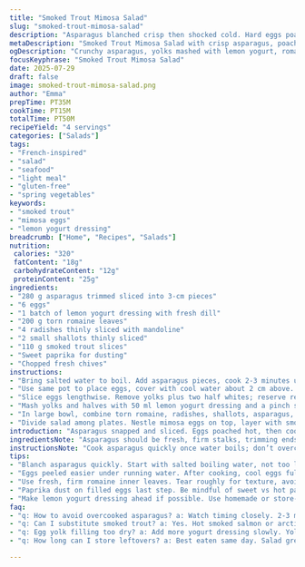 ```yaml
---
title: "Smoked Trout Mimosa Salad"
slug: "smoked-trout-mimosa-salad"
description: "Asparagus blanched crisp then shocked cold. Hard eggs poached in hot water then rested covered. Mimosa filling with yolks mashed with yogurt lemon dressing plus some whites, seasoned with smoked paprika. Romaine tossed with shaved radish, sliced shallots, asparagus, and dressing. White halves filled, trout slices layered on top, sprinkle chives, serve chilled."
metaDescription: "Smoked Trout Mimosa Salad with crisp asparagus, poached eggs, lemon yogurt dressing, romaine, radishes, and paprika. Fresh, light French-inspired dish in under 50 minutes."
ogDescription: "Crunchy asparagus, yolks mashed with lemon yogurt, romaine tossed with radish and shallot, topped with smoky trout and paprika. Fresh, bright, ready in 50 mins."
focusKeyphrase: "Smoked Trout Mimosa Salad"
date: 2025-07-29
draft: false
image: smoked-trout-mimosa-salad.png
author: "Emma"
prepTime: PT35M
cookTime: PT15M
totalTime: PT50M
recipeYield: "4 servings"
categories: ["Salads"]
tags:
- "French-inspired"
- "salad"
- "seafood"
- "light meal"
- "gluten-free"
- "spring vegetables"
keywords:
- "smoked trout"
- "mimosa eggs"
- "lemon yogurt dressing"
breadcrumb: ["Home", "Recipes", "Salads"]
nutrition: 
 calories: "320"
 fatContent: "18g"
 carbohydrateContent: "12g"
 proteinContent: "25g"
ingredients:
- "280 g asparagus trimmed sliced into 3-cm pieces"
- "6 eggs"
- "1 batch of lemon yogurt dressing with fresh dill"
- "200 g torn romaine leaves"
- "4 radishes thinly sliced with mandoline"
- "2 small shallots thinly sliced"
- "110 g smoked trout slices"
- "Sweet paprika for dusting"
- "Chopped fresh chives"
instructions:
- "Bring salted water to boil. Add asparagus pieces, cook 2-3 minutes until crisp-tender. Drain, rinse under cold water to stop cooking. Pat dry, place in large bowl."
- "Use same pot to place eggs, cover with cool water about 2 cm above. Heat to boil. Remove from heat, cover pot tightly. Let rest 12 minutes. Drain, refill pot with cold water, cool eggs 3 minutes. Peel under running water, dry."
- "Slice eggs lengthwise. Remove yolks plus two half whites; reserve remaining whites face-up on plate."
- "Mash yolks and halves with 50 ml lemon yogurt dressing and a pinch salt and pepper. Stir well, fill white halves with mix. Sprinkle paprika on top."
- "In large bowl, combine torn romaine, radishes, shallots, asparagus, and leftover dressing. Adjust seasoning with salt and pepper."
- "Divide salad among plates. Nestle mimosa eggs on top, layer with smoked trout slices. Garnish with chives. Serve immediately."
introduction: "Asparagus snapped and sliced. Eggs poached hot, then cooled gently. Yogurt lemon dressing bright, tart, with dill twist. Romaine rough torn, crunchy. Radishes and shallots mostly texture and bite, thinly sliced for subtle punch. Smoked trout flaky, salty, on top. Yolks mashed with bits of whites and dressing, creamy dollops stuffed back into whites. Paprika dust for color and mild heat. Chives chopped for fresh snap. Toss salad, assemble, serve cool. Timing tight, everything comes together in less than an hour. Light, fresh, smoky twist without dairy or nuts. Gluten free, balanced plate with good protein and veg."
ingredientsNote: "Asparagus should be fresh, firm stalks, trimming ends neat for even cooking. Eggs medium size, fresh for easy peeling. Lemon yogurt dressing can be homemade or store bought, add chopped dill instead of chives inside for flavor shift. Romaine hearts, use crisp inner leaves for crunch. Radishes thinly shaved make sharp pops; substitute with cucumber slices or fennel thinly sliced for different texture. Shallots mild in flavor here, red onion tougher taste if preferred. Smoked trout offers smoky saltiness; hot smoked salmon or arctic char slices are good swaps. Paprika sweet or hot depends on spice preference. Chives fresh and crisp, scallions in small amounts also work."
instructionsNote: "Cook asparagus quickly once water boils; don’t overcook or lose bite and color. Immediate cold water refresh keeps bright green, stops cooking. Egg cooking technique avoids rubbery yolks; resting covered off heat ensures even cooking without cracking. Peeling under running water helps remove membranes without damage. Separating portions of whites helps balance filling texture. Mashing yolks with some whites and extra dressing achieves creamy filling. Reserve extra whites to hold shape and provide firm base for filling. Dressing split between filling and salad blends flavors throughout. Toss salad just before plating to keep leaves crisp. Garnish with paprika and chives after plating to maintain color and texture. Serve right away for best freshness."
tips:
- "Blanch asparagus quickly. Start with salted boiling water, not too long 2-3 mins max. Immediately shock in ice or cold water to keep green color bright. Drain and pat dry or dressing will get watery. Slice evenly for uniform bite."
- "Eggs peeled easier under running water. After cooking, cool eggs fully before peeling. Rest covered off heat keeps yolks creamy, not rubbery. Remove yolks plus two half whites to balance texture. Reserve rest whites for plating base to hold filling better."
- "Use fresh, firm romaine inner leaves. Tear roughly for texture, avoid thin shredded leaves that get soggy fast. Thin radishes with mandoline or use cucumber for less bite or fennel for another crunch layer. Keep onions or shallots thin so not overpowering."
- "Paprika dust on filled eggs last step. Be mindful of sweet vs hot paprika, adjust to taste preference. Sprinkle just before serving to keep bright color, don't mix into filling or it fades. Chives chopped fresh add crisp herbal note, scallions optional but cautious quantity."
- "Make lemon yogurt dressing ahead if possible. Use homemade or store-bought plain yogurt plus fresh lemon juice and chopped dill. Save some dressing to blend into yolk mix, rest for tossing salad to keep flavors consistent. Toss salad right before plating to prevent limp greens."
faq:
- "q: How to avoid overcooked asparagus? a: Watch timing closely. 2-3 mins boil then ice bath shock stops cooking instantly. Don’t leave in hot water or it loses color bite. Pat dry or salad gets soggy."
- "q: Can I substitute smoked trout? a: Yes. Hot smoked salmon or arctic char works well. Same smoky salty feel. Adjust portion size to match fish thickness. Fresh fish or cured varieties won’t give same texture or flavor."
- "q: Egg yolk filling too dry? a: Add more yogurt dressing slowly. Yolks mash better with creamy binder. Also chop those reserved whites in small pieces, fold in for moisture and balance. Season carefully with salt pepper paprika to liven filling."
- "q: How long can I store leftovers? a: Best eaten same day. Salad greens wilt fast with dressing. Eggs with filling store in airtight container up to 1 day fridge. Asparagus keeps a bit longer if separate. Reassemble before serving for freshness."

---
```


